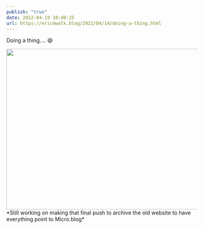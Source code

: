 ```yaml
---
publish: "true"
date: 2022-04-19 10:40:25
url: https://ericmwalk.blog/2022/04/14/doing-a-thing.html
---
```


Doing a thing.... 😄

<img src="uploads/2022/e0b7ab5c92.png" width="600" height="423" alt="" />
*Still working on making that final push to archive the old website to have everything point to Micro.blog*